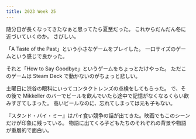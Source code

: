 ```yaml
---
title: 2023 Week 25
---
```


随分日が長くなってきたなぁと思ってたら夏至だった。
これからだんだん冬に近づいていくのか。
さびしい。

「A Taste of the Past」という小さなゲームをプレイした。
一口サイズのゲームという感じで良かった。

それと「How to Say Goodbye」というゲームをちょっとだけやった。
ただこのゲームは Steam Deck で動かないのがちょっと悲しい。

土曜日に渋谷の眼科にいってコンタクトレンズの点検をしてもらった。
で、その後で Mikkeller のバーでビールを飲んでいたら途中で記憶がなくなるくらい飲みすぎてしまった。
高いビールなのに、忘れてしまっては元も子もない。

『スタンド・バイ・ミー』はパイ食い競争の話が出てきた。映画でもこのシーンだけが印象に残っている。
物語に出てくる子どもたちのそれぞれの背景や物語が重層的で面白い。
